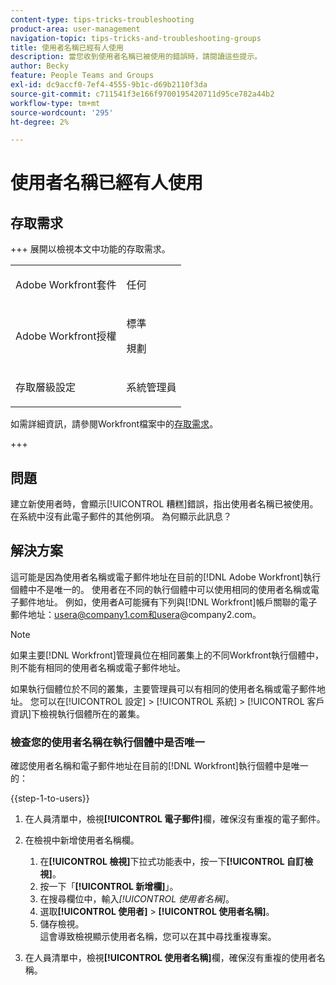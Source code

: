 ```yaml
---
content-type: tips-tricks-troubleshooting
product-area: user-management
navigation-topic: tips-tricks-and-troubleshooting-groups
title: 使用者名稱已經有人使用
description: 當您收到使用者名稱已被使用的錯誤時，請閱讀這些提示。
author: Becky
feature: People Teams and Groups
exl-id: dc9accf0-7ef4-4555-9b1c-d69b2110f3da
source-git-commit: c711541f3e166f9700195420711d95ce782a44b2
workflow-type: tm+mt
source-wordcount: '295'
ht-degree: 2%

---
```


# 使用者名稱已經有人使用

## 存取需求

+++ 展開以檢視本文中功能的存取需求。

<table style="table-layout:auto">
 <col> 
 <col>
 <tbody> 
  <tr> 
   <td>Adobe Workfront套件</td> 
   <td><p>任何</p></td> 
  </tr> 
  <tr> 
   <td>Adobe Workfront授權</td> 
   <td>
   <p>標準</p>
   <p>規劃</p></td>
  </tr> 
  <tr> 
   <td>存取層級設定</td> 
   <td><p>系統管理員</p> </td> 
  </tr> 
 </tbody> 
</table>

如需詳細資訊，請參閱Workfront檔案中的[存取需求](/help/quicksilver/administration-and-setup/add-users/access-levels-and-object-permissions/access-level-requirements-in-documentation.md)。

+++

## 問題

建立新使用者時，會顯示[!UICONTROL 糟糕]錯誤，指出使用者名稱已被使用。 在系統中沒有此電子郵件的其他例項。 為何顯示此訊息？

## 解決方案

這可能是因為使用者名稱或電子郵件地址在目前的[!DNL Adobe Workfront]執行個體中不是唯一的。 使用者在不同的執行個體中可以使用相同的使用者名稱或電子郵件地址。 例如，使用者A可能擁有下列與[!DNL Workfront]帳戶關聯的電子郵件地址：usera@company1.com和usera@company2.com。

>[!NOTE]
>
>如果主要[!DNL Workfront]管理員位在相同叢集上的不同Workfront執行個體中，則不能有相同的使用者名稱或電子郵件地址。
>
>如果執行個體位於不同的叢集，主要管理員可以有相同的使用者名稱或電子郵件地址。 您可以在[!UICONTROL 設定] > [!UICONTROL 系統] > [!UICONTROL 客戶資訊]下檢視執行個體所在的叢集。

### 檢查您的使用者名稱在執行個體中是否唯一

確認使用者名稱和電子郵件地址在目前的[!DNL Workfront]執行個體中是唯一的：

{{step-1-to-users}}

1. 在人員清單中，檢視&#x200B;**[!UICONTROL 電子郵件]**&#x200B;欄，確保沒有重複的電子郵件。
1. 在檢視中新增使用者名稱欄。

   1. 在&#x200B;**[!UICONTROL 檢視]**&#x200B;下拉式功能表中，按一下&#x200B;**[!UICONTROL 自訂檢視]**。
   1. 按一下「**[!UICONTROL 新增欄]**」。
   1. 在搜尋欄位中，輸入&#x200B;*[!UICONTROL 使用者名稱]*。
   1. 選取&#x200B;**[!UICONTROL 使用者]** > **[!UICONTROL 使用者名稱]**。
   1. 儲存檢視。\
      這會導致檢視顯示使用者名稱，您可以在其中尋找重複專案。

1. 在人員清單中，檢視&#x200B;**[!UICONTROL 使用者名稱]**&#x200B;欄，確保沒有重複的使用者名稱。
